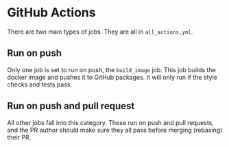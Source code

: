# GitHub Actions

There are two main types of jobs. They are all in `all_actions.yml`.

## Run on push
Only one job is set to run on push, the `build_image` job. This job builds the docker image and pushes it to GitHub packages. It will only run if the style checks and tests pass.

## Run on push and pull request
All other jobs fall into this category. These run on push and pull requests, and the PR author should make sure they all pass before merging (rebasing) their PR.
